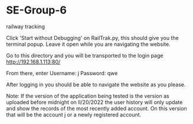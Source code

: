 # SE-Group-6
railway tracking


Click 'Start without Debugging' on RailTrak.py, this should give you the terminal popup. Leave it open while you are navigating the website.

Go to this directory and you will be transported to the login page
http://192.168.1.113:80/

From there, enter
Username: j
Password: qwe

After logging in you should be able to navigate the website as you please.

Note: If the version of the application being tested is the version as uploaded before midnight on ll/20/2022
the user history will only update and show the records of the most recently added account. On this version that 
will be the account j or a newly registered account.
